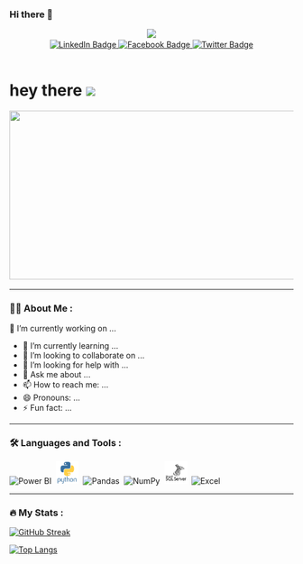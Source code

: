 ### Hi there 👋

<!--
**va5ka/va5ka** is a ✨ _special_ ✨ repository because its `README.md` (this file) appears on your GitHub profile.

Here are some ideas to get you started:

- 🔭 I’m currently working on ...
- 🌱 I’m currently learning ...
- 👯 I’m looking to collaborate on ...
- 🤔 I’m looking for help with ...
- 💬 Ask me about ...
- 📫 How to reach me: ...
- 😄 Pronouns: ...
- ⚡ Fun fact: ...
-->
<div id="header" align="center">
  <img src="https://media.giphy.com/media/2snmUhCV4fS7ScsuTe/giphy.gif" width="300"/>
</div>

<div id="badges" id="header" align="center">
  <a href="https://www.linkedin.com/m/in/va5ka">
    <img src="https://img.shields.io/badge/LinkedIn-blue?style=for-the-badge&logo=linkedin&logoColor=white" alt="LinkedIn Badge"/>
  </a>
  <a href="https://www.facebook.com/va5ka/">
    <img src="https://img.shields.io/badge/facebook-blue?style=for-the-badge&logo=youtube&logoColor=white" alt="Facebook Badge"/>
  </a>
  <a href="https://twitter.com/va5ka">
    <img src="https://img.shields.io/badge/Twitter-blue?style=for-the-badge&logo=twitter&logoColor=white" alt="Twitter Badge"/>
  </a>
</div>
<img src="https://komarev.com/ghpvc/?username=va5ka&style=flat-square&color=blue" alt=""/ align="center">
<h1>
  hey there
  <img src="https://media.giphy.com/media/hvRJCLFzcasrR4ia7z/giphy.gif" width="30px"/>
 </h1>
  

<div align="center">
  <img src="https://media.giphy.com/media/3oKIPEqDGUULpEU0aQ/giphy.gif" width="600" height="300"/>
</div>
</div>

---

### :woman_technologist: About Me :

🔭 I’m currently working on ...
- 🌱 I’m currently learning ...
- 👯 I’m looking to collaborate on ...
- 🤔 I’m looking for help with ...
- 💬 Ask me about ...
- 📫 How to reach me: ...
- 😄 Pronouns: ...
- ⚡ Fun fact: ...

---

### :hammer_and_wrench: Languages and Tools :

<div>
  <img src="https://img.shields.io/badge/power_bi-F2C811?style=for-the-badge&logo=powerbi&logoColor=black" title="PowerBI" alt="Power BI" height="40"/>&nbsp;
  <img src="https://github.com/devicons/devicon/blob/master/icons/python/python-original-wordmark.svg" title="Python" alt="Python" height="40"/>&nbsp;
  <img src="https://img.shields.io/badge/pandas-%23150458.svg?style=for-the-badge&logo=pandas&logoColor=white" title="Pandas" alt="Pandas" height="40"/>&nbsp;
  <img src="https://img.shields.io/badge/numpy-%23013243.svg?style=for-the-badge&logo=numpy&logoColor=white" title="NumPy" alt="NumPy" height="40"/>&nbsp;
  <img src="https://github.com/devicons/devicon/blob/master/icons/microsoftsqlserver/microsoftsqlserver-plain-wordmark.svg" title="SQL Server" alt="SQL Server" width="40" height="40"/>&nbsp;
  <img src="https://img.shields.io/badge/Microsoft_Excel-217346?style=for-the-badge&logo=microsoft-excel&logoColor=white" title="Excel" alt="Excel" height="40"/>&nbsp;
</div>


---

### :fire: My Stats :

[![GitHub Streak](http://github-readme-streak-stats.herokuapp.com?user=va5ka&theme=dark&background=000000)](https://git.io/streak-stats)

[![Top Langs](https://github-readme-stats.vercel.app/api/top-langs/?username=va5ka&layout=compact&theme=vision-friendly-dark)](https://github.com/anuraghazra/github-readme-stats)
